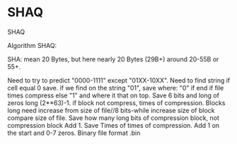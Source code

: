 # SHAQ
SHAQ

Algorithm SHAQ:

SHA: mean 20 Bytes, but here nearly 20 Bytes (29B+) around 20-55B or 55+.


Need to try to predict "0000-1111" except "01XX-10XX". Need to find string if cell equal 0 save. if we find on the string "01", save where: "0" if end if file times compress else "1" and where it that on top. Save 6 bits and long of zeros long (2**63)-1. if block not compress, times of compression. Blocks long need increase from size of file//8 bits-while increase size of block compare size of file. Save how many long bits of compression block, not compression block Add 1. Save Times of times of compression. Add 1 on the start and 0-7 zeros. Binary file format .bin
